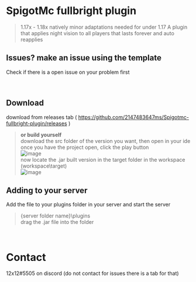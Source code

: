 # SpigotMc fullbright plugin
> 1.17x - 1.18x natively minor adaptations needed for under 1.17
A plugin that applies night vision to all players that lasts forever and auto reapplies<br>

## Issues? make an issue using the template<br>
Check if there is a open issue on your problem first<br>
<br>
<br>
## Download <br>
download from releases tab ( https://github.com/2147483647ms/Spigotmc-fullbright-plugin/releases ) <br>
> __or build yourself__ <br>
> download the src folder of the version you want, then open in your ide<br>
> once you have the project open, click the play button<br>
![image](https://user-images.githubusercontent.com/77409841/146654511-bcdad5a7-3b3a-4739-9a43-91623f7c2ad2.png) <br> 
> now locate the .jar built version in the target folder in the workspace (workspace\target) <br>
![image](https://user-images.githubusercontent.com/77409841/146654563-c0f9e013-3cbd-461b-aa39-6d35b48a6bda.png) <br>
## Adding to your server <br>
Add the file to your plugins folder in your server and start the server <br>
> {server folder name}\plugins <br> 
> drag the .jar file into the folder <br>



<br>



# Contact<br> 
12x12#5505 on discord (do not contact for issues there is a tab for that)<br>
